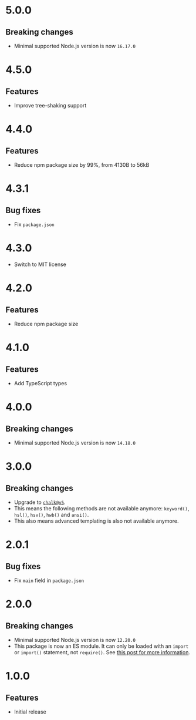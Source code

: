 # 5.0.0

## Breaking changes

- Minimal supported Node.js version is now `16.17.0`

# 4.5.0

## Features

- Improve tree-shaking support

# 4.4.0

## Features

- Reduce npm package size by 99%, from 4130B to 56kB

# 4.3.1

## Bug fixes

- Fix `package.json`

# 4.3.0

- Switch to MIT license

# 4.2.0

## Features

- Reduce npm package size

# 4.1.0

## Features

- Add TypeScript types

# 4.0.0

## Breaking changes

- Minimal supported Node.js version is now `14.18.0`

# 3.0.0

## Breaking changes

- Upgrade to [`chalk@v5`](https://github.com/chalk/chalk/releases/tag/v5.0.0).
- This means the following methods are not available anymore: `keyword()`,
  `hsl()`, `hsv()`, `hwb()` and `ansi()`.
- This also means advanced templating is also not available anymore.

# 2.0.1

## Bug fixes

- Fix `main` field in `package.json`

# 2.0.0

## Breaking changes

- Minimal supported Node.js version is now `12.20.0`
- This package is now an ES module. It can only be loaded with an `import` or
  `import()` statement, not `require()`. See
  [this post for more information](https://gist.github.com/sindresorhus/a39789f98801d908bbc7ff3ecc99d99c).

# 1.0.0

## Features

- Initial release
